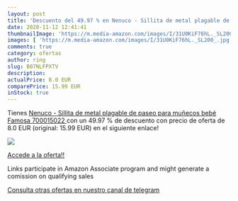 ```yaml
---
layout: post
title: 'Descuento del 49.97 % en Nenuco - Sillita de metal plagable de pa'
date: 2020-11-12 12:41:41
thumbnailImage: 'https://m.media-amazon.com/images/I/31U0KiF76hL._SL200_.jpg'
images: [ 'https://m.media-amazon.com/images/I/31U0KiF76hL._SL200_.jpg' ]
comments: true
category: ofertas
author: ring
slug: B07NLFPXTV
description:
actualPrice: 8.0 EUR
comparePrice: 15.99 EUR
inStock: true
---
```


Tienes [Nenuco - Sillita de metal plagable de paseo para muñecos bebé  Famosa 700015022 ](https://www.amazon.es/dp/B07NLFPXTV/?tag=redken-21) con un 49.97 % de descuento con precio de oferta de 8.0 EUR (original: 15.99 EUR) en el siguiente enlace!

[![](https://m.media-amazon.com/images/I/31U0KiF76hL._SL200_.jpg)](https://www.amazon.es/dp/B07NLFPXTV/?tag=redken-21)

[Accede a la oferta!!](https://www.amazon.es/dp/B07NLFPXTV/?tag=redken-21)

Links participate in Amazon Associate program and might generate a comission on qualifying sales

[Consulta otras ofertas en nuestro canal de telegram](https://t.me/s/ofertas25)
